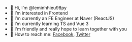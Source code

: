 - 👋 Hi, I’m @leminhhieu98py
- 💞️ I’m interested in Frontend
- 🌱 I’m currently an FE Engineer at Naver (ReactJS)
- 🌱 I’m currently learning TS and Vue 3
- 💞️ I'm friendly and really hope to learn together with you
- 👀 How to reach me: [Facebook](https://www.facebook.com/profile.php?id=100011498388656), [Twitter](https://twitter.com/LMinhHi28581272)


<!---
leminhhieu98py/leminhhieu98py is a ✨ special ✨ repository because its `README.md` (this file) appears on your GitHub profile.
You can click the Preview link to take a look at your changes.
--->
